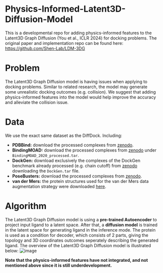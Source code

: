 # Physics-Informed-Latent3D-Diffusion-Model
This is a developmental repo for adding physics-informed features to the Latent3D Graph Diffusion (You et al., ICLR 2024) for docking problems.
The original paper and implementation repo can be found here: https://github.com/Shen-Lab/LDM-3DG

# Problem
The Latent3D Graph Diffusion model is having issues when applying to docking problems. Similar to related research, the model may generate some unrealistic docking outcomes (e.g. collision). We suggest that adding physics-informed features into the model would help improve the accuracy and alleviate the collision issue.

# Data
We use the exact same dataset as the DiffDock.
Including:
 - **PDBBind:** download the processed complexes from [zenodo](https://zenodo.org/record/6408497).
 - **BindingMOAD:** download the processed complexes from [zenodo](https://zenodo.org/records/10656052) under `BindingMOAD_2020_processed.tar`.
 - **DockGen:** download exclusively the complexes of the DockGen benchmark already processed (e.g. chain cutoff) from [zenodo](https://zenodo.org/records/10656052) downloading the `DockGen.tar` file.
 - **PoseBusters:** download the processed complexes from [zenodo](https://zenodo.org/records/8278563).
 - **van der Mers:** the protein structures used for the van der Mers data augmentation strategy were downloaded [here](https://files.ipd.uw.edu/pub/training_sets/pdb_2021aug02.tar.gz).

# Algorithm
The Latent3D Graph Diffusion model is using a **pre-trained Autoencoder** to project input ligand to a latent space. After that, a **diffusion model** is trained in the latent space for generating ligand in the inference mode. The protein is used as a condition for decoder, which consists of 2 parts, giving the topology and 3D coordinates outcomes seperately describing the generated ligand.
The overview of the Latent3D Graph Diffusion model is illustrated below:
![image](https://github.com/YSChen0609/Physics-Informed-Latent3D-Diffusion-Model/assets/143129316/ffc7140e-db10-4d3a-ac7a-deb647e779c7)

**Note that the physics-informed features have not integrated, and not mentioned above since it is still underdevelopment.**
